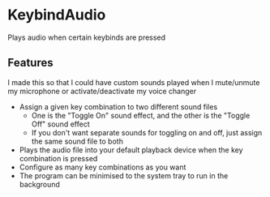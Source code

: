 # KeybindAudio
Plays audio when certain keybinds are pressed

## Features
I made this so that I could have custom sounds played when I mute/unmute my microphone or activate/deactivate my voice changer

* Assign a given key combination to two different sound files
  * One is the "Toggle On" sound effect, and the other is the "Toggle Off" sound effect
  * If you don't want separate sounds for toggling on and off, just assign the same sound file to both
* Plays the audio file into your default playback device when the key combination is pressed
* Configure as many key combinations as you want
* The program can be minimised to the system tray to run in the background
